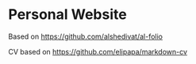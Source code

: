 # Personal Website

Based on https://github.com/alshedivat/al-folio

CV based on https://github.com/elipapa/markdown-cv